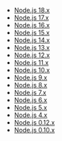 <!--
  @TODO: This file might not be necessary anymore

  This file is used for all the translation files in
  'locale' folder at 'docs/index.md' to replace the variable
  in order to avoid missing adding Node.js links.
-->

- [Node.js 18.x](https://nodejs.org/docs/latest-v18.x/api/)
- [Node.js 17.x](https://nodejs.org/docs/latest-v17.x/api/)
- [Node.js 16.x](https://nodejs.org/docs/latest-v16.x/api/)
- [Node.js 15.x](https://nodejs.org/docs/latest-v15.x/api/)
- [Node.js 14.x](https://nodejs.org/docs/latest-v14.x/api/)
- [Node.js 13.x](https://nodejs.org/docs/latest-v13.x/api/)
- [Node.js 12.x](https://nodejs.org/docs/latest-v12.x/api/)
- [Node.js 11.x](https://nodejs.org/docs/latest-v11.x/api/)
- [Node.js 10.x](https://nodejs.org/docs/latest-v10.x/api/)
- [Node.js 9.x](https://nodejs.org/docs/latest-v9.x/api/)
- [Node.js 8.x](https://nodejs.org/docs/latest-v8.x/api/)
- [Node.js 7.x](https://nodejs.org/docs/latest-v7.x/api/)
- [Node.js 6.x](https://nodejs.org/docs/latest-v6.x/api/)
- [Node.js 5.x](https://nodejs.org/docs/latest-v5.x/api/)
- [Node.js 4.x](https://nodejs.org/docs/latest-v4.x/api/)
- [Node.js 0.12.x](https://nodejs.org/docs/latest-v0.12.x/api/)
- [Node.js 0.10.x](https://nodejs.org/docs/latest-v0.10.x/api/)
